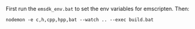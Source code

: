 First run the `emsdk_env.bat` to set the env variables for emscripten. Then:

    nodemon -e c,h,cpp,hpp,bat --watch .. --exec build.bat
